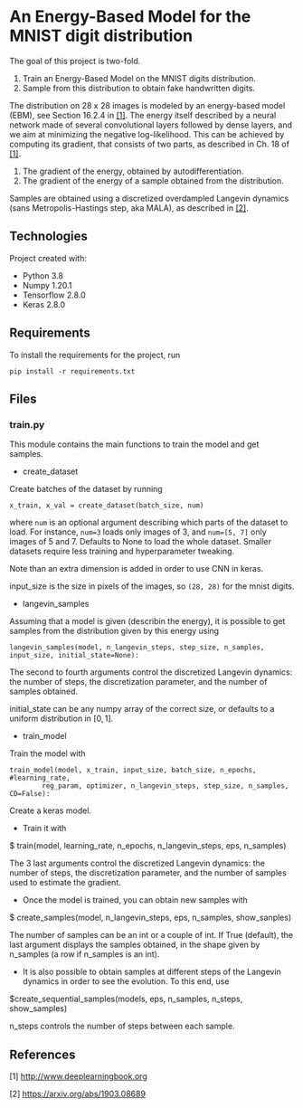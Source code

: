 # An Energy-Based Model for the MNIST digit distribution

The goal of this project is two-fold.

1. Train an Energy-Based Model on the MNIST digits distribution.
2. Sample from this distribution to obtain fake handwritten digits.

The distribution on 28 x 28 images is modeled by an energy-based model (EBM), see Section 16.2.4 in [[1]](#1). The energy itself described by a neural network made of several convolutional layers followed by dense layers, and we aim at minimizing the negative log-likelihood. This can be achieved by computing its gradient, that consists of two parts, as described in Ch. 18 of [[1]](#1).

1. The gradient of the energy, obtained by autodifferentiation.
2. The gradient of the energy of a sample obtained from the distribution.

Samples are obtained using a discretized overdampled Langevin dynamics (sans Metropolis-Hastings step, aka MALA), as described in [[2]](#2).

## Technologies

Project created with:
- Python 3.8
- Numpy 1.20.1
- Tensorflow 2.8.0
- Keras 2.8.0

## Requirements

To install the requirements for the project, run
```
pip install -r requirements.txt
```

## Files

### train.py

This module contains the main functions to train the model and get samples.

- create_dataset

Create batches of the dataset by running

```
x_train, x_val = create_dataset(batch_size, num)
```

where `num` is an optional argument describing which parts of the dataset to load. For instance, `num=3` loads only images of 3, and `num=[5, 7]` only images of 5 and 7. Defaults to None to load the whole dataset. Smaller datasets require less training and hyperparameter tweaking.

Note than an extra dimension is added in order to use CNN in keras.

input_size is the size in pixels of the images, so `(28, 28)` for the mnist digits.

- langevin_samples

Assuming that a model is given (describin the energy), it is possible to get samples from the distribution given by this energy using

```
langevin_samples(model, n_langevin_steps, step_size, n_samples, input_size, initial_state=None):
```

The second to fourth arguments control the discretized Langevin dynamics: the number of steps, the discretization parameter, and the number of samples obtained.

initial_state can be any numpy array of the correct size, or defaults to a uniform distribution in $[0,1]$.

- train_model

Train the model with

```
train_model(model, x_train, input_size, batch_size, n_epochs, #learning_rate,  
        reg_param, optimizer, n_langevin_steps, step_size, n_samples, CD=False):
```




Create a keras model.

- Train it with

$ train(model, learning_rate, n_epochs, n_langevin_steps, eps, n_samples)

The 3 last arguments control the discretized Langevin dynamics: the number of steps, the discretization parameter, and the number of samples used to estimate the gradient.

- Once the model is trained, you can obtain new samples with

$ create_samples(model, n_langevin_steps, eps, n_samples, show_sanples)

The number of samples can be an int or a couple of int. If True (default), the last argument displays the samples obtained, in the shape given by n_samples (a row if n_samples is an int).

- It is also possible to obtain samples at different steps of the Langevin dynamics in order to see the evolution. To this end, use

$create_sequential_samples(models, eps, n_samples, n_steps, show_samples)

n_steps controls the number of steps between each sample.

## References
<a id="1">[1]</a>
http://www.deeplearningbook.org

<a id="2">[2]</a>
https://arxiv.org/abs/1903.08689